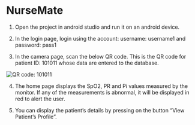 # NurseMate

1)  Open the project in android studio and run it on an android device.

2)	In the login page, login using the account: username: username1 and password: pass1

3)	In the camera page, scan the below QR code. 
This is the QR code for patient ID: 101011 whose data are entered to the database.

![QR code: 101011](https://api.qrserver.com/v1/create-qr-code/?data=10101&size=120x120&margin=100)
 

4)	The home page displays the SpO2, PR and Pi values measured by the monitor.
If any of the measurements is abnormal, it will be displayed in red to alert the user.

5)	You can display the patient’s details by pressing on the button “View Patient’s Profile”.
